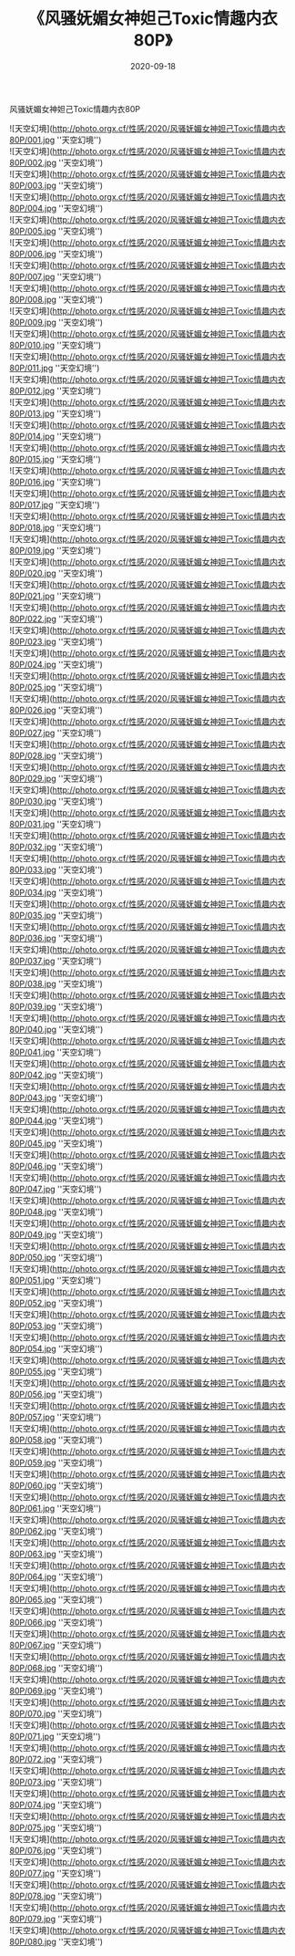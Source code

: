 ﻿---
layout: post
title:  《风骚妩媚女神妲己Toxic情趣内衣80P》
date:   2020-09-18
image: http://photo.orgx.cf/性感/2020/风骚妩媚女神妲己Toxic情趣内衣80P/000.jpg
categories: [美女, 性感, 泳衣]
---

风骚妩媚女神妲己Toxic情趣内衣80P



![天空幻境](http://photo.orgx.cf/性感/2020/风骚妩媚女神妲己Toxic情趣内衣80P/001.jpg ''天空幻境'') <br>
![天空幻境](http://photo.orgx.cf/性感/2020/风骚妩媚女神妲己Toxic情趣内衣80P/002.jpg ''天空幻境'') <br>
![天空幻境](http://photo.orgx.cf/性感/2020/风骚妩媚女神妲己Toxic情趣内衣80P/003.jpg ''天空幻境'') <br>
![天空幻境](http://photo.orgx.cf/性感/2020/风骚妩媚女神妲己Toxic情趣内衣80P/004.jpg ''天空幻境'') <br>
![天空幻境](http://photo.orgx.cf/性感/2020/风骚妩媚女神妲己Toxic情趣内衣80P/005.jpg ''天空幻境'') <br>
![天空幻境](http://photo.orgx.cf/性感/2020/风骚妩媚女神妲己Toxic情趣内衣80P/006.jpg ''天空幻境'') <br>
![天空幻境](http://photo.orgx.cf/性感/2020/风骚妩媚女神妲己Toxic情趣内衣80P/007.jpg ''天空幻境'') <br>
![天空幻境](http://photo.orgx.cf/性感/2020/风骚妩媚女神妲己Toxic情趣内衣80P/008.jpg ''天空幻境'') <br>
![天空幻境](http://photo.orgx.cf/性感/2020/风骚妩媚女神妲己Toxic情趣内衣80P/009.jpg ''天空幻境'') <br>
![天空幻境](http://photo.orgx.cf/性感/2020/风骚妩媚女神妲己Toxic情趣内衣80P/010.jpg ''天空幻境'') <br>
![天空幻境](http://photo.orgx.cf/性感/2020/风骚妩媚女神妲己Toxic情趣内衣80P/011.jpg ''天空幻境'') <br>
![天空幻境](http://photo.orgx.cf/性感/2020/风骚妩媚女神妲己Toxic情趣内衣80P/012.jpg ''天空幻境'') <br>
![天空幻境](http://photo.orgx.cf/性感/2020/风骚妩媚女神妲己Toxic情趣内衣80P/013.jpg ''天空幻境'') <br>
![天空幻境](http://photo.orgx.cf/性感/2020/风骚妩媚女神妲己Toxic情趣内衣80P/014.jpg ''天空幻境'') <br>
![天空幻境](http://photo.orgx.cf/性感/2020/风骚妩媚女神妲己Toxic情趣内衣80P/015.jpg ''天空幻境'') <br>
![天空幻境](http://photo.orgx.cf/性感/2020/风骚妩媚女神妲己Toxic情趣内衣80P/016.jpg ''天空幻境'') <br>
![天空幻境](http://photo.orgx.cf/性感/2020/风骚妩媚女神妲己Toxic情趣内衣80P/017.jpg ''天空幻境'') <br>
![天空幻境](http://photo.orgx.cf/性感/2020/风骚妩媚女神妲己Toxic情趣内衣80P/018.jpg ''天空幻境'') <br>
![天空幻境](http://photo.orgx.cf/性感/2020/风骚妩媚女神妲己Toxic情趣内衣80P/019.jpg ''天空幻境'') <br>
![天空幻境](http://photo.orgx.cf/性感/2020/风骚妩媚女神妲己Toxic情趣内衣80P/020.jpg ''天空幻境'') <br>
![天空幻境](http://photo.orgx.cf/性感/2020/风骚妩媚女神妲己Toxic情趣内衣80P/021.jpg ''天空幻境'') <br>
![天空幻境](http://photo.orgx.cf/性感/2020/风骚妩媚女神妲己Toxic情趣内衣80P/022.jpg ''天空幻境'') <br>
![天空幻境](http://photo.orgx.cf/性感/2020/风骚妩媚女神妲己Toxic情趣内衣80P/023.jpg ''天空幻境'') <br>
![天空幻境](http://photo.orgx.cf/性感/2020/风骚妩媚女神妲己Toxic情趣内衣80P/024.jpg ''天空幻境'') <br>
![天空幻境](http://photo.orgx.cf/性感/2020/风骚妩媚女神妲己Toxic情趣内衣80P/025.jpg ''天空幻境'') <br>
![天空幻境](http://photo.orgx.cf/性感/2020/风骚妩媚女神妲己Toxic情趣内衣80P/026.jpg ''天空幻境'') <br>
![天空幻境](http://photo.orgx.cf/性感/2020/风骚妩媚女神妲己Toxic情趣内衣80P/027.jpg ''天空幻境'') <br>
![天空幻境](http://photo.orgx.cf/性感/2020/风骚妩媚女神妲己Toxic情趣内衣80P/028.jpg ''天空幻境'') <br>
![天空幻境](http://photo.orgx.cf/性感/2020/风骚妩媚女神妲己Toxic情趣内衣80P/029.jpg ''天空幻境'') <br>
![天空幻境](http://photo.orgx.cf/性感/2020/风骚妩媚女神妲己Toxic情趣内衣80P/030.jpg ''天空幻境'') <br>
![天空幻境](http://photo.orgx.cf/性感/2020/风骚妩媚女神妲己Toxic情趣内衣80P/031.jpg ''天空幻境'') <br>
![天空幻境](http://photo.orgx.cf/性感/2020/风骚妩媚女神妲己Toxic情趣内衣80P/032.jpg ''天空幻境'') <br>
![天空幻境](http://photo.orgx.cf/性感/2020/风骚妩媚女神妲己Toxic情趣内衣80P/033.jpg ''天空幻境'') <br>
![天空幻境](http://photo.orgx.cf/性感/2020/风骚妩媚女神妲己Toxic情趣内衣80P/034.jpg ''天空幻境'') <br>
![天空幻境](http://photo.orgx.cf/性感/2020/风骚妩媚女神妲己Toxic情趣内衣80P/035.jpg ''天空幻境'') <br>
![天空幻境](http://photo.orgx.cf/性感/2020/风骚妩媚女神妲己Toxic情趣内衣80P/036.jpg ''天空幻境'') <br>
![天空幻境](http://photo.orgx.cf/性感/2020/风骚妩媚女神妲己Toxic情趣内衣80P/037.jpg ''天空幻境'') <br>
![天空幻境](http://photo.orgx.cf/性感/2020/风骚妩媚女神妲己Toxic情趣内衣80P/038.jpg ''天空幻境'') <br>
![天空幻境](http://photo.orgx.cf/性感/2020/风骚妩媚女神妲己Toxic情趣内衣80P/039.jpg ''天空幻境'') <br>
![天空幻境](http://photo.orgx.cf/性感/2020/风骚妩媚女神妲己Toxic情趣内衣80P/040.jpg ''天空幻境'') <br>
![天空幻境](http://photo.orgx.cf/性感/2020/风骚妩媚女神妲己Toxic情趣内衣80P/041.jpg ''天空幻境'') <br>
![天空幻境](http://photo.orgx.cf/性感/2020/风骚妩媚女神妲己Toxic情趣内衣80P/042.jpg ''天空幻境'') <br>
![天空幻境](http://photo.orgx.cf/性感/2020/风骚妩媚女神妲己Toxic情趣内衣80P/043.jpg ''天空幻境'') <br>
![天空幻境](http://photo.orgx.cf/性感/2020/风骚妩媚女神妲己Toxic情趣内衣80P/044.jpg ''天空幻境'') <br>
![天空幻境](http://photo.orgx.cf/性感/2020/风骚妩媚女神妲己Toxic情趣内衣80P/045.jpg ''天空幻境'') <br>
![天空幻境](http://photo.orgx.cf/性感/2020/风骚妩媚女神妲己Toxic情趣内衣80P/046.jpg ''天空幻境'') <br>
![天空幻境](http://photo.orgx.cf/性感/2020/风骚妩媚女神妲己Toxic情趣内衣80P/047.jpg ''天空幻境'') <br>
![天空幻境](http://photo.orgx.cf/性感/2020/风骚妩媚女神妲己Toxic情趣内衣80P/048.jpg ''天空幻境'') <br>
![天空幻境](http://photo.orgx.cf/性感/2020/风骚妩媚女神妲己Toxic情趣内衣80P/049.jpg ''天空幻境'') <br>
![天空幻境](http://photo.orgx.cf/性感/2020/风骚妩媚女神妲己Toxic情趣内衣80P/050.jpg ''天空幻境'') <br>
![天空幻境](http://photo.orgx.cf/性感/2020/风骚妩媚女神妲己Toxic情趣内衣80P/051.jpg ''天空幻境'') <br>
![天空幻境](http://photo.orgx.cf/性感/2020/风骚妩媚女神妲己Toxic情趣内衣80P/052.jpg ''天空幻境'') <br>
![天空幻境](http://photo.orgx.cf/性感/2020/风骚妩媚女神妲己Toxic情趣内衣80P/053.jpg ''天空幻境'') <br>
![天空幻境](http://photo.orgx.cf/性感/2020/风骚妩媚女神妲己Toxic情趣内衣80P/054.jpg ''天空幻境'') <br>
![天空幻境](http://photo.orgx.cf/性感/2020/风骚妩媚女神妲己Toxic情趣内衣80P/055.jpg ''天空幻境'') <br>
![天空幻境](http://photo.orgx.cf/性感/2020/风骚妩媚女神妲己Toxic情趣内衣80P/056.jpg ''天空幻境'') <br>
![天空幻境](http://photo.orgx.cf/性感/2020/风骚妩媚女神妲己Toxic情趣内衣80P/057.jpg ''天空幻境'') <br>
![天空幻境](http://photo.orgx.cf/性感/2020/风骚妩媚女神妲己Toxic情趣内衣80P/058.jpg ''天空幻境'') <br>
![天空幻境](http://photo.orgx.cf/性感/2020/风骚妩媚女神妲己Toxic情趣内衣80P/059.jpg ''天空幻境'') <br>
![天空幻境](http://photo.orgx.cf/性感/2020/风骚妩媚女神妲己Toxic情趣内衣80P/060.jpg ''天空幻境'') <br>
![天空幻境](http://photo.orgx.cf/性感/2020/风骚妩媚女神妲己Toxic情趣内衣80P/061.jpg ''天空幻境'') <br>
![天空幻境](http://photo.orgx.cf/性感/2020/风骚妩媚女神妲己Toxic情趣内衣80P/062.jpg ''天空幻境'') <br>
![天空幻境](http://photo.orgx.cf/性感/2020/风骚妩媚女神妲己Toxic情趣内衣80P/063.jpg ''天空幻境'') <br>
![天空幻境](http://photo.orgx.cf/性感/2020/风骚妩媚女神妲己Toxic情趣内衣80P/064.jpg ''天空幻境'') <br>
![天空幻境](http://photo.orgx.cf/性感/2020/风骚妩媚女神妲己Toxic情趣内衣80P/065.jpg ''天空幻境'') <br>
![天空幻境](http://photo.orgx.cf/性感/2020/风骚妩媚女神妲己Toxic情趣内衣80P/066.jpg ''天空幻境'') <br>
![天空幻境](http://photo.orgx.cf/性感/2020/风骚妩媚女神妲己Toxic情趣内衣80P/067.jpg ''天空幻境'') <br>
![天空幻境](http://photo.orgx.cf/性感/2020/风骚妩媚女神妲己Toxic情趣内衣80P/068.jpg ''天空幻境'') <br>
![天空幻境](http://photo.orgx.cf/性感/2020/风骚妩媚女神妲己Toxic情趣内衣80P/069.jpg ''天空幻境'') <br>
![天空幻境](http://photo.orgx.cf/性感/2020/风骚妩媚女神妲己Toxic情趣内衣80P/070.jpg ''天空幻境'') <br>
![天空幻境](http://photo.orgx.cf/性感/2020/风骚妩媚女神妲己Toxic情趣内衣80P/071.jpg ''天空幻境'') <br>
![天空幻境](http://photo.orgx.cf/性感/2020/风骚妩媚女神妲己Toxic情趣内衣80P/072.jpg ''天空幻境'') <br>
![天空幻境](http://photo.orgx.cf/性感/2020/风骚妩媚女神妲己Toxic情趣内衣80P/073.jpg ''天空幻境'') <br>
![天空幻境](http://photo.orgx.cf/性感/2020/风骚妩媚女神妲己Toxic情趣内衣80P/074.jpg ''天空幻境'') <br>
![天空幻境](http://photo.orgx.cf/性感/2020/风骚妩媚女神妲己Toxic情趣内衣80P/075.jpg ''天空幻境'') <br>
![天空幻境](http://photo.orgx.cf/性感/2020/风骚妩媚女神妲己Toxic情趣内衣80P/076.jpg ''天空幻境'') <br>
![天空幻境](http://photo.orgx.cf/性感/2020/风骚妩媚女神妲己Toxic情趣内衣80P/077.jpg ''天空幻境'') <br>
![天空幻境](http://photo.orgx.cf/性感/2020/风骚妩媚女神妲己Toxic情趣内衣80P/078.jpg ''天空幻境'') <br>
![天空幻境](http://photo.orgx.cf/性感/2020/风骚妩媚女神妲己Toxic情趣内衣80P/079.jpg ''天空幻境'') <br>
![天空幻境](http://photo.orgx.cf/性感/2020/风骚妩媚女神妲己Toxic情趣内衣80P/080.jpg ''天空幻境'') <br>